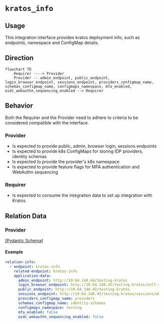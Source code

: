 # `kratos_info`

## Usage

This integration interface provides kratos deployment info, such as endpoints,
namespace and ConfigMap details.

## Direction

```mermaid
flowchart TD
    Requirer ----> Provider
    Provider -- admin_endpoint, public_endpoint, login_browser_endpoint, sessions_endpoint, providers_configmap_name, schemas_configmap_name, configmaps_namespace, mfa_enabled, oidc_webauthn_sequencing_enabled --> Requirer
```

## Behavior

Both the Requirer and the Provider need to adhere to criteria to be considered
compatible with the interface.

### Provider

- Is expected to provide public, admin, browser login, sessions endpoints
- Is expected to provide k8s ConfigMaps for storing IDP providers, identity
  schemas
- Is expected to provide the provider's k8s namespace
- Is expected to provide feature flags for MFA authentication and WebAuthn
  sequencing

### Requirer

- Is expected to consume the integration data to set up integration with Kratos

## Relation Data

### Provider

[\[Pydantic Schema\]](schema.py)

#### Example

```yaml
relation-info:
  - endpoint: kratos-info
    related-endpoint: kratos-info
    application-data:
      admin_endpoint: http://10.64.140.44/testing-kratos
      login_browser_endpoint: http://10.64.140.45/testing-kratos/self-service/login/browser
      public_endpoint: http://10.64.140.45/testing-kratos
      sessions_endpoint: http://10.64.140.45/testing-kratos/sessions/whoami
      providers_configmap_name: providers
      schemas_configmap_name: identity-schemas
      configmaps_namespace: testing
      mfa_enabled: false
      oidc_webauthn_sequencing_enabled: false
```
